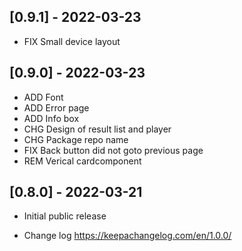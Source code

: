 ## [0.9.1] - 2022-03-23
- FIX Small device layout

## [0.9.0] - 2022-03-23
- ADD Font 
- ADD Error page
- ADD Info box
- CHG Design of result list and player
- CHG Package repo name
- FIX Back button did not goto previous page
- REM Verical cardcomponent

## [0.8.0] - 2022-03-21
- Initial public release


- Change log https://keepachangelog.com/en/1.0.0/
